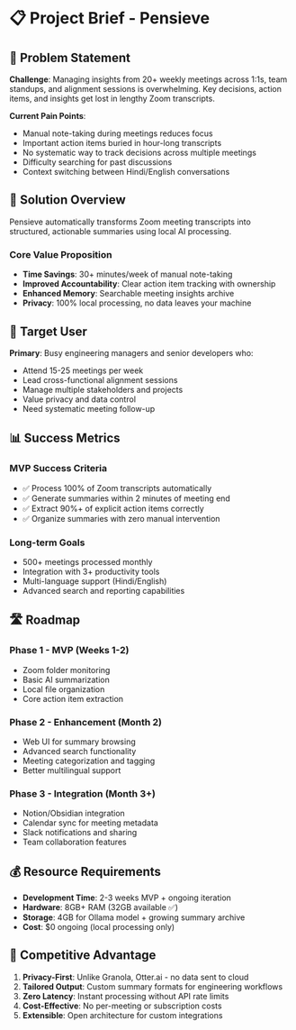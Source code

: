 # 📋 Project Brief - Pensieve

## 🎯 Problem Statement

**Challenge**: Managing insights from 20+ weekly meetings across 1:1s, team standups, and alignment sessions is overwhelming. Key decisions, action items, and insights get lost in lengthy Zoom transcripts.

**Current Pain Points**:
- Manual note-taking during meetings reduces focus
- Important action items buried in hour-long transcripts
- No systematic way to track decisions across multiple meetings
- Difficulty searching for past discussions
- Context switching between Hindi/English conversations

## 🚀 Solution Overview

Pensieve automatically transforms Zoom meeting transcripts into structured, actionable summaries using local AI processing.

### **Core Value Proposition**
- **Time Savings**: 30+ minutes/week of manual note-taking
- **Improved Accountability**: Clear action item tracking with ownership
- **Enhanced Memory**: Searchable meeting insights archive
- **Privacy**: 100% local processing, no data leaves your machine

## 👥 Target User

**Primary**: Busy engineering managers and senior developers who:
- Attend 15-25 meetings per week
- Lead cross-functional alignment sessions
- Manage multiple stakeholders and projects
- Value privacy and data control
- Need systematic meeting follow-up

## 📊 Success Metrics

### **MVP Success Criteria**
- ✅ Process 100% of Zoom transcripts automatically
- ✅ Generate summaries within 2 minutes of meeting end
- ✅ Extract 90%+ of explicit action items correctly
- ✅ Organize summaries with zero manual intervention

### **Long-term Goals**
- 500+ meetings processed monthly
- Integration with 3+ productivity tools
- Multi-language support (Hindi/English)
- Advanced search and reporting capabilities

## 🛣️ Roadmap

### **Phase 1 - MVP (Weeks 1-2)**
- Zoom folder monitoring
- Basic AI summarization
- Local file organization
- Core action item extraction

### **Phase 2 - Enhancement (Month 2)**
- Web UI for summary browsing
- Advanced search functionality
- Meeting categorization and tagging
- Better multilingual support

### **Phase 3 - Integration (Month 3+)**
- Notion/Obsidian integration
- Calendar sync for meeting metadata
- Slack notifications and sharing
- Team collaboration features

## 💰 Resource Requirements

- **Development Time**: 2-3 weeks MVP + ongoing iteration
- **Hardware**: 8GB+ RAM (32GB available ✅)
- **Storage**: 4GB for Ollama model + growing summary archive
- **Cost**: $0 ongoing (local processing only)

## 🎯 Competitive Advantage

1. **Privacy-First**: Unlike Granola, Otter.ai - no data sent to cloud
2. **Tailored Output**: Custom summary formats for engineering workflows
3. **Zero Latency**: Instant processing without API rate limits
4. **Cost-Effective**: No per-meeting or subscription costs
5. **Extensible**: Open architecture for custom integrations 